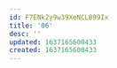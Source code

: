 ```yaml
---
id: F7ENk2y9w39XeNCLB99Ix
title: '06'
desc: ''
updated: 1637165600433
created: 1637165600433
---
```


